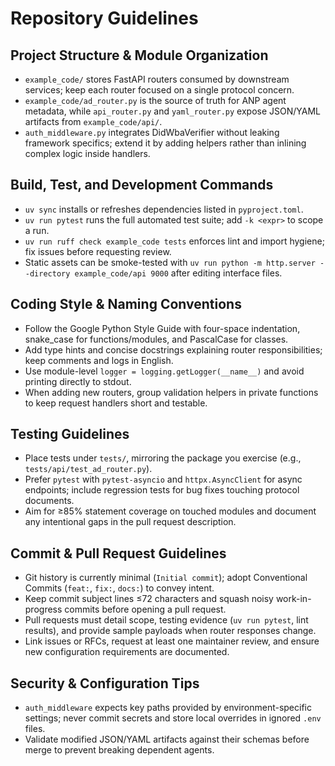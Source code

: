 # Repository Guidelines

## Project Structure & Module Organization
- `example_code/` stores FastAPI routers consumed by downstream services; keep each router focused on a single protocol concern.
- `example_code/ad_router.py` is the source of truth for ANP agent metadata, while `api_router.py` and `yaml_router.py` expose JSON/YAML artifacts from `example_code/api/`.
- `auth_middleware.py` integrates DidWbaVerifier without leaking framework specifics; extend it by adding helpers rather than inlining complex logic inside handlers.

## Build, Test, and Development Commands
- `uv sync` installs or refreshes dependencies listed in `pyproject.toml`.
- `uv run pytest` runs the full automated test suite; add `-k <expr>` to scope a run.
- `uv run ruff check example_code tests` enforces lint and import hygiene; fix issues before requesting review.
- Static assets can be smoke-tested with `uv run python -m http.server --directory example_code/api 9000` after editing interface files.

## Coding Style & Naming Conventions
- Follow the Google Python Style Guide with four-space indentation, snake_case for functions/modules, and PascalCase for classes.
- Add type hints and concise docstrings explaining router responsibilities; keep comments and logs in English.
- Use module-level `logger = logging.getLogger(__name__)` and avoid printing directly to stdout.
- When adding new routers, group validation helpers in private functions to keep request handlers short and testable.

## Testing Guidelines
- Place tests under `tests/`, mirroring the package you exercise (e.g., `tests/api/test_ad_router.py`).
- Prefer `pytest` with `pytest-asyncio` and `httpx.AsyncClient` for async endpoints; include regression tests for bug fixes touching protocol documents.
- Aim for ≥85% statement coverage on touched modules and document any intentional gaps in the pull request description.

## Commit & Pull Request Guidelines
- Git history is currently minimal (`Initial commit`); adopt Conventional Commits (`feat:`, `fix:`, `docs:`) to convey intent.
- Keep commit subject lines ≤72 characters and squash noisy work-in-progress commits before opening a pull request.
- Pull requests must detail scope, testing evidence (`uv run pytest`, lint results), and provide sample payloads when router responses change.
- Link issues or RFCs, request at least one maintainer review, and ensure new configuration requirements are documented.

## Security & Configuration Tips
- `auth_middleware` expects key paths provided by environment-specific settings; never commit secrets and store local overrides in ignored `.env` files.
- Validate modified JSON/YAML artifacts against their schemas before merge to prevent breaking dependent agents.
